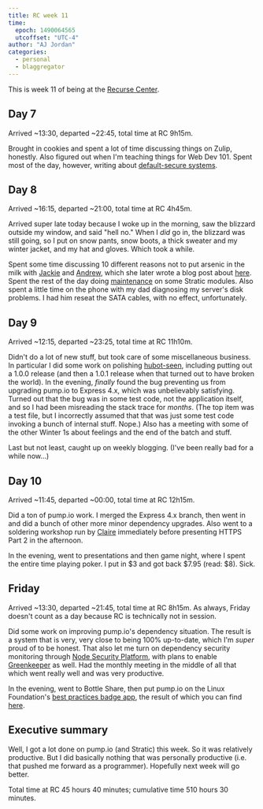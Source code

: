 ```yaml
---
title: RC week 11
time:
  epoch: 1490064565
  utcoffset: "UTC-4"
author: "AJ Jordan"
categories:
  - personal
  - blaggregator
---
```


This is week 11 of being at the [Recurse Center][]. 

<script async defer src="https://www.recurse-scout.com/loader.js?t=3d49e64361d4b897ffd2fd56dcd93ca4"></script>

## Day 7

Arrived ~13:30, departed ~22:45, total time at RC 9h15m.

Brought in cookies and spent a lot of time discussing things on Zulip, honestly. Also figured out when I'm teaching things for Web Dev 101. Spent most of the day, however, writing about [default-secure systems][].

## Day 8

Arrived ~16:15, departed ~21:00, total time at RC 4h45m.

Arrived super late today because I woke up in the morning, saw the blizzard outside my window, and said "hell no." When I _did_ go in, the blizzard was still going, so I put on snow pants, snow boots, a thick sweater and my winter jacket, and my hat and gloves. Which took a while.

Spent some time discussing 10 different reasons not to put arsenic in the milk with [Jackie][] and [Andrew][], which she later wrote a blog post about [here][arsenic]. Spent the rest of the day doing [maintenance][stratic-data] on some Stratic modules. Also spent a little time on the phone with my dad diagnosing my server's disk problems. I had him reseat the SATA cables, with no effect, unfortunately.

## Day 9

Arrived ~12:15, departed ~23:25, total time at RC 11h10m.

Didn't do a lot of new stuff, but took care of some miscellaneous business. In particular I did some work on polishing [hubot-seen][], including putting out a 1.0.0 release (and then a 1.0.1 release when that turned out to have broken the world). In the evening, _finally_ found the bug preventing us from upgrading pump.io to Express 4.x, which was unbelievably satisfying. Turned out that the bug was in some test code, not the application itself, and so I had been misreading the stack trace for _months_. (The top item was a test file, but I incorrectly assumed that that was just some test code invoking a bunch of internal stuff. Nope.) Also has a meeting with some of the other Winter 1s about feelings and the end of the batch and stuff.

Last but not least, caught up on weekly blogging. (I've been really bad for a while now...)

## Day 10

Arrived ~11:45, departed ~00:00, total time at RC 12h15m.

Did a ton of pump.io work. I merged the Express 4.x branch, then went in and did a bunch of other more minor dependency upgrades. Also went to a soldering workshop run by [Claire][] immediately before presenting HTTPS Part 2 in the afternoon.

In the evening, went to presentations and then game night, where I spent the entire time playing poker. I put in $3 and got back $7.95 (read: $8). Sick.

## Friday

Arrived ~13:30, departed ~21:45, total time at RC 8h15m. As always, Friday doesn't count as a day because RC is technically not in session.

Did some work on improving pump.io's dependency situation. The result is a system that is very, very close to being 100% up-to-date, which I'm _super_ proud of to be honest. That also let me turn on dependency security monitoring through [Node Security Platform][nsp], with plans to enable [Greenkeeper][] as well. Had the monthly meeting in the middle of all that which went really well and was very productive.

In the evening, went to Bottle Share, then put pump.io on the Linux Foundation's [best practices badge app][badgeapp], the result of which you can find [here][pumpbadges].

## Executive summary

Well, I got a lot done on pump.io (and Stratic) this week. So it was relatively productive. But I did basically nothing that was personally productive (i.e. that pushed me forward as a programmer). Hopefully next week will go better.

Total time at RC 45 hours 40 minutes; cumulative time 510 hours 30 minutes.

 [Recurse Center]: https://recurse.com
 [default-secure systems]: https://strugee.net/blog/2017/03/default-secure-systems
 [Jackie]: https://jmeggesto.github.io/
 [Andrew]: https://github.com/andrewrk
 [arsenic]: https://jmeggesto.github.io/blog/2017/03/poisonmilk
 [stratic-data]: https://github.com/straticjs/RFCs/issues/2
 [hubot-seen]: https://github.com/hubot-scripts/hubot-seen
 [Claire]: https://github.com/eeclaire
 [nsp]: https://nodesecurity.io/orgs/pumpio/projects/32213bb8-f9a6-4dd0-8fc6-5caa8ea5f8fc
 [Greenkeeper]: https://greenkeeper.io
 [badgeapp]: https://bestpractices.coreinfrastructure.org
 [pumpbadges]: https://bestpractices.coreinfrastructure.org/projects/804
